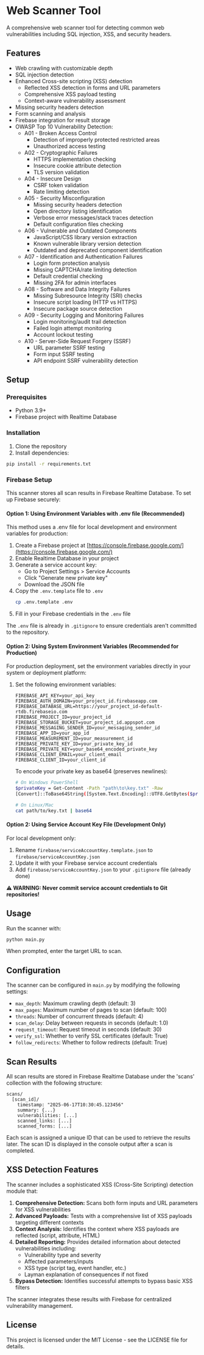 # Web Scanner Tool

A comprehensive web scanner tool for detecting common web vulnerabilities including SQL injection, XSS, and security headers.

## Features

- Web crawling with customizable depth
- SQL injection detection
- Enhanced Cross-site scripting (XSS) detection
  - Reflected XSS detection in forms and URL parameters
  - Comprehensive XSS payload testing
  - Context-aware vulnerability assessment
- Missing security headers detection
- Form scanning and analysis
- Firebase integration for result storage
- OWASP Top 10 Vulnerability Detection:
  - A01 - Broken Access Control
    - Detection of improperly protected restricted areas
    - Unauthorized access testing
  - A02 - Cryptographic Failures
    - HTTPS implementation checking
    - Insecure cookie attribute detection
    - TLS version validation
  - A04 - Insecure Design
    - CSRF token validation
    - Rate limiting detection
  - A05 - Security Misconfiguration
    - Missing security headers detection
    - Open directory listing identification
    - Verbose error messages/stack traces detection
    - Default configuration files checking
  - A06 - Vulnerable and Outdated Components
    - JavaScript/CSS library version extraction
    - Known vulnerable library version detection
    - Outdated and deprecated component identification
  - A07 - Identification and Authentication Failures
    - Login form protection analysis
    - Missing CAPTCHA/rate limiting detection
    - Default credential checking
    - Missing 2FA for admin interfaces
  - A08 - Software and Data Integrity Failures
    - Missing Subresource Integrity (SRI) checks
    - Insecure script loading (HTTP vs HTTPS)
    - Insecure package source detection
  - A09 - Security Logging and Monitoring Failures
    - Login monitoring/audit trail detection
    - Failed login attempt monitoring
    - Account lockout testing
  - A10 - Server-Side Request Forgery (SSRF)
    - URL parameter SSRF testing
    - Form input SSRF testing
    - API endpoint SSRF vulnerability detection

## Setup

### Prerequisites

- Python 3.9+
- Firebase project with Realtime Database

### Installation

1. Clone the repository
2. Install dependencies:

```bash
pip install -r requirements.txt
```

### Firebase Setup

This scanner stores all scan results in Firebase Realtime Database. To set up Firebase securely:

#### Option 1: Using Environment Variables with .env file (Recommended)

This method uses a .env file for local development and environment variables for production:

1. Create a Firebase project at [https://console.firebase.google.com/](https://console.firebase.google.com/)
2. Enable Realtime Database in your project
3. Generate a service account key:
   - Go to Project Settings > Service Accounts
   - Click "Generate new private key"
   - Download the JSON file
4. Copy the `.env.template` file to `.env`
   ```bash
   cp .env.template .env
   ```
5. Fill in your Firebase credentials in the `.env` file

The `.env` file is already in `.gitignore` to ensure credentials aren't committed to the repository.

#### Option 2: Using System Environment Variables (Recommended for Production)

For production deployment, set the environment variables directly in your system or deployment platform:

1. Set the following environment variables:
   ```
   FIREBASE_API_KEY=your_api_key
   FIREBASE_AUTH_DOMAIN=your_project_id.firebaseapp.com
   FIREBASE_DATABASE_URL=https://your_project_id-default-rtdb.firebaseio.com
   FIREBASE_PROJECT_ID=your_project_id
   FIREBASE_STORAGE_BUCKET=your_project_id.appspot.com
   FIREBASE_MESSAGING_SENDER_ID=your_messaging_sender_id
   FIREBASE_APP_ID=your_app_id
   FIREBASE_MEASUREMENT_ID=your_measurement_id
   FIREBASE_PRIVATE_KEY_ID=your_private_key_id
   FIREBASE_PRIVATE_KEY=your_base64_encoded_private_key
   FIREBASE_CLIENT_EMAIL=your_client_email
   FIREBASE_CLIENT_ID=your_client_id
   ```
   
   To encode your private key as base64 (preserves newlines):
   ```bash
   # On Windows PowerShell
   $privateKey = Get-Content -Path "path\to\key.txt" -Raw
   [Convert]::ToBase64String([System.Text.Encoding]::UTF8.GetBytes($privateKey))
   
   # On Linux/Mac
   cat path/to/key.txt | base64
   ```

#### Option 2: Using Service Account Key File (Development Only)

For local development only:

1. Rename `firebase/serviceAccountKey.template.json` to `firebase/serviceAccountKey.json`
2. Update it with your Firebase service account credentials
3. Add `firebase/serviceAccountKey.json` to your `.gitignore` file (already done)

**⚠️ WARNING: Never commit service account credentials to Git repositories!**

## Usage

Run the scanner with:

```bash
python main.py
```

When prompted, enter the target URL to scan.

## Configuration

The scanner can be configured in `main.py` by modifying the following settings:

- `max_depth`: Maximum crawling depth (default: 3)
- `max_pages`: Maximum number of pages to scan (default: 100)
- `threads`: Number of concurrent threads (default: 4)
- `scan_delay`: Delay between requests in seconds (default: 1.0)
- `request_timeout`: Request timeout in seconds (default: 30)
- `verify_ssl`: Whether to verify SSL certificates (default: True)
- `follow_redirects`: Whether to follow redirects (default: True)

## Scan Results

All scan results are stored in Firebase Realtime Database under the 'scans' collection with the following structure:

```
scans/
  [scan_id]/
    timestamp: "2025-06-17T10:30:45.123456"
    summary: {...}
    vulnerabilities: [...]
    scanned_links: [...]
    scanned_forms: [...]
```

Each scan is assigned a unique ID that can be used to retrieve the results later. The scan ID is displayed in the console output after a scan is completed.

## XSS Detection Features

The scanner includes a sophisticated XSS (Cross-Site Scripting) detection module that:

1. **Comprehensive Detection:** Scans both form inputs and URL parameters for XSS vulnerabilities
2. **Advanced Payloads:** Tests with a comprehensive list of XSS payloads targeting different contexts
3. **Context Analysis:** Identifies the context where XSS payloads are reflected (script, attribute, HTML)
4. **Detailed Reporting:** Provides detailed information about detected vulnerabilities including:
   - Vulnerability type and severity
   - Affected parameters/inputs
   - XSS type (script tag, event handler, etc.)
   - Layman explanation of consequences if not fixed
5. **Bypass Detection:** Identifies successful attempts to bypass basic XSS filters

The scanner integrates these results with Firebase for centralized vulnerability management.

## License

This project is licensed under the MIT License - see the LICENSE file for details.
